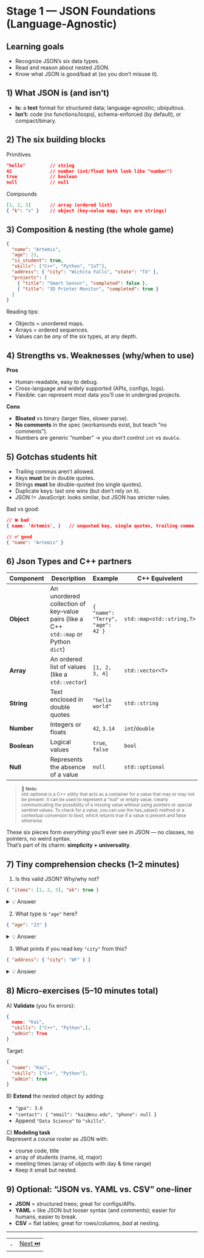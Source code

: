 # Stage 1 — JSON Foundations (Language-Agnostic)

## Learning goals

- Recognize JSON’s six data types.
- Read and reason about nested JSON.
- Know what JSON is good/bad at (so you don’t misuse it).

## 1) What JSON is (and isn’t)

- **Is:** a **text** format for structured data; language-agnostic; ubiquitous.
- **Isn’t:** code (no functions/loops), schema-enforced (by default), or compact/binary.

## 2) The six building blocks

Primitives

```json
"hello"         // string
42              // number (int/float both look like "number")
true            // boolean
null            // null
```

Compounds

```json
[1, 2, 3]       // array (ordered list)
{ "k": "v" }    // object (key→value map; keys are strings)
```

## 3) Composition & nesting (the whole game)

```json
{
  "name": "Artemis",
  "age": 23,
  "is_student": true,
  "skills": ["C++", "Python", "IoT"],
  "address": { "city": "Wichita Falls", "state": "TX" },
  "projects": [
    { "title": "Smart Sensor", "completed": false },
    { "title": "3D Printer Monitor", "completed": true }
  ]
}
```

Reading tips:

- Objects = unordered maps.
- Arrays = ordered sequences.
- Values can be _any_ of the six types, at any depth.

## 4) Strengths vs. Weaknesses (why/when to use)

**Pros**

- Human-readable, easy to debug.
- Cross-language and widely supported (APIs, configs, logs).
- Flexible: can represent most data you’ll use in undergrad projects.

**Cons**

- **Bloated** vs binary (larger files, slower parse).
- **No comments** in the spec (workarounds exist, but teach “no comments”).
- Numbers are generic “number” → you don’t control `int` vs `double`.

## 5) Gotchas students hit

- Trailing commas aren’t allowed.
- Keys **must** be in double quotes.
- Strings **must** be double-quoted (no single quotes).
- Duplicate keys: last one wins (but don’t rely on it).
- JSON != JavaScript: looks similar, but JSON has stricter rules.

Bad vs good:

```json
// ❌ bad
{ name: 'Artemis', }   // unquoted key, single quotes, trailing comma

// ✅ good
{ "name": "Artemis" }
```

## 6) Json Types and C++ partners

| Component   | Description                                                                         | Example                          | C++ Equivelent            |
| ----------- | ----------------------------------------------------------------------------------- | -------------------------------- | ------------------------- |
| **Object**  | An unordered collection of key–value pairs (like a C++ `std::map` or Python `dict`) | `{ "name": "Terry", "age": 42 }` | `std::map<std::string,T>` |
| **Array**   | An ordered list of values (like a `std::vector`)                                    | `[1, 2, 3, 4]`                   | `std::vector<T>`          |
| **String**  | Text enclosed in double quotes                                                      | `"hello world"`                  | `std::string`             |
| **Number**  | Integers or floats                                                                  | `42`, `3.14`                     | `int`/`double`            |
| **Boolean** | Logical values                                                                      | `true`, `false`                  | `bool`                    |
| **Null**    | Represents the absence of a value                                                   | `null`                           | `std::optional`           |

> <sup>🧠 **Note:** </sup><br><sup>std::optional is a C++ utility that acts as a container for a value that may or may not be present. It can be used to represent a "null" or empty value, clearly communicating the possibility of a missing value without using pointers or special sentinel values. To check for a value, you can use the has_value() method or a contextual conversion to bool, which returns true if a value is present and false otherwise.</sup>

These six pieces form _everything_ you’ll ever see in JSON — no classes, no pointers, no weird syntax.  
That’s part of its charm: **simplicity + universality**.

## 7) Tiny comprehension checks (1–2 minutes)

1. Is this valid JSON? Why/why not?

```json
{ "items": [1, 2, 3], "ok": true }
```

<details>
<summary>💡 Answer</summary>
→ No (trailing comma in array).
</details>

2. What type is `"age"` here?

```json
{ "age": "23" }
```

<details>
<summary>💡 Answer</summary>
→ String (not a number).
</details>

3. What prints if you read key `"city"` from this?

```json
{ "address": { "city": "WF" } }
```

<details>
<summary>💡 Answer</summary>
→ You must traverse  (reach into the object using a second key: city)`["address"]["city"]`.
</details>

## 8) Micro-exercises (5–10 minutes total)

A) **Validate** (you fix errors):

```json
{
  name: "Kai",
  "skills": ["C++", "Python",],
  "admin": True
}
```

Target:

```json
{
  "name": "Kai",
  "skills": ["C++", "Python"],
  "admin": true
}
```

B) **Extend** the nested object by adding:

- `"gpa": 3.6`
- `"contact": { "email": "kai@msu.edu", "phone": null }`
- Append `"Data Science"` to `"skills"`.

C) **Modeling task**  
Represent a course roster as JSON with:

- course code, title
- array of students (name, id, major)
- meeting times (array of objects with day & time range)
- Keep it small but nested.

## 9) Optional: “JSON vs. YAML vs. CSV” one-liner

- **JSON** = structured trees; great for configs/APIs.
- **YAML** = like JSON but looser syntax (and comments); easier for humans, easier to break.
- **CSV** = flat tables; great for rows/columns, _bad_ at nesting.

---

|     |                   |
| :-: | :---------------: |
|  -  | [Next ⏭️](002.md) |
